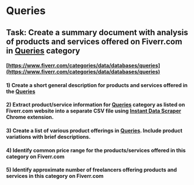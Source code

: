 # Queries
## Task: Create a summary document with analysis of products and services offered on Fiverr.com in [Queries](https://www.fiverr.com/categories/data/databases/queries) category
#### [https://www.fiverr.com/categories/data/databases/queries](https://www.fiverr.com/categories/data/databases/queries)
#### 1) Create a short general description for products and services offered in the [Queries](https://www.fiverr.com/categories/data/databases/queries)
#### 2) Extract product/service information for [Queries](https://www.fiverr.com/categories/data/databases/queries) category as listed on Fiverr.com website into a separate CSV file using [Instant Data Scraper](https://chrome.google.com/webstore/detail/instant-data-scraper/ofaokhiedipichpaobibbnahnkdoiiah) Chrome extension.
#### 3) Create a list of various product offerings in [Queries](https://www.fiverr.com/categories/data/databases/queries). Include product variations with brief descriptions.
#### 4) Identify common price range for the products/services offered in this category on Fiverr.com
#### 5) Identify approximate number of freelancers offering products and services in this category on Fiverr.com
